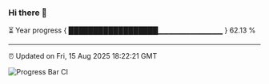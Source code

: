 ### Hi there 👋

⏳ Year progress { ██████████████████▁▁▁▁▁▁▁▁▁▁▁▁ } 62.13 %

---

⏰ Updated on Fri, 15 Aug 2025 18:22:21 GMT

![Progress Bar CI](https://github.com/liununu/liununu/workflows/Progress%20Bar%20CI/badge.svg)
